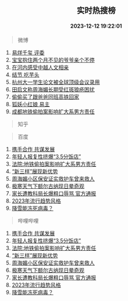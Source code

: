 <div align="center"><h2>实时热搜榜</h2><h4>2023-12-12 19:22:01</h4></div>

> 微博  

1. [易烊千玺 评委](https://s.weibo.com/weibo?q=%E6%98%93%E7%83%8A%E5%8D%83%E7%8E%BA%20%E8%AF%84%E5%A7%94&t=31&band_rank=1&Refer=top)<br />
2. [宝宝抱住两个月不见的爷爷亲个不停](https://s.weibo.com/weibo?q=%23%E5%AE%9D%E5%AE%9D%E6%8A%B1%E4%BD%8F%E4%B8%A4%E4%B8%AA%E6%9C%88%E4%B8%8D%E8%A7%81%E7%9A%84%E7%88%B7%E7%88%B7%E4%BA%B2%E4%B8%AA%E4%B8%8D%E5%81%9C%23&t=31&band_rank=2&Refer=top)<br />
3. [在河内感受中越人文相亲](https://s.weibo.com/weibo?q=%23%E5%9C%A8%E6%B2%B3%E5%86%85%E6%84%9F%E5%8F%97%E4%B8%AD%E8%B6%8A%E4%BA%BA%E6%96%87%E7%9B%B8%E4%BA%B2%23&t=31&band_rank=3&Refer=top)<br />
4. [结节 吃芋头](https://s.weibo.com/weibo?q=%E7%BB%93%E8%8A%82%20%E5%90%83%E8%8A%8B%E5%A4%B4&t=31&band_rank=4&Refer=top)<br />
5. [杭州大一学生论文被全球顶级会议录用](https://s.weibo.com/weibo?q=%23%E6%9D%AD%E5%B7%9E%E5%A4%A7%E4%B8%80%E5%AD%A6%E7%94%9F%E8%AE%BA%E6%96%87%E8%A2%AB%E5%85%A8%E7%90%83%E9%A1%B6%E7%BA%A7%E4%BC%9A%E8%AE%AE%E5%BD%95%E7%94%A8%23&t=31&band_rank=5&Refer=top)<br />
6. [田启文称周海媚长期受红斑狼疮困扰](https://s.weibo.com/weibo?q=%23%E7%94%B0%E5%90%AF%E6%96%87%E7%A7%B0%E5%91%A8%E6%B5%B7%E5%AA%9A%E9%95%BF%E6%9C%9F%E5%8F%97%E7%BA%A2%E6%96%91%E7%8B%BC%E7%96%AE%E5%9B%B0%E6%89%B0%23&t=31&band_rank=6&Refer=top)<br />
7. [偷偷买了跟爸爸同班高铁回家](https://s.weibo.com/weibo?q=%E5%81%B7%E5%81%B7%E4%B9%B0%E4%BA%86%E8%B7%9F%E7%88%B8%E7%88%B8%E5%90%8C%E7%8F%AD%E9%AB%98%E9%93%81%E5%9B%9E%E5%AE%B6&t=31&band_rank=7&Refer=top)<br />
8. [狐妖小红娘 易主](https://s.weibo.com/weibo?q=%E7%8B%90%E5%A6%96%E5%B0%8F%E7%BA%A2%E5%A8%98%20%E6%98%93%E4%B8%BB&t=31&band_rank=8&Refer=top)<br />
9. [成都地铁偷拍案影响扩大系男方责任](https://s.weibo.com/weibo?q=%23%E6%88%90%E9%83%BD%E5%9C%B0%E9%93%81%E5%81%B7%E6%8B%8D%E6%A1%88%E5%BD%B1%E5%93%8D%E6%89%A9%E5%A4%A7%E7%B3%BB%E7%94%B7%E6%96%B9%E8%B4%A3%E4%BB%BB%23&t=31&band_rank=9&Refer=top)<br />

> 知乎  


> 百度  

1. [携手合作 共谋发展](https://www.baidu.com/s?wd=%E6%90%BA%E6%89%8B%E5%90%88%E4%BD%9C+%E5%85%B1%E8%B0%8B%E5%8F%91%E5%B1%95&sa=fyb_news&rsv_dl=fyb_news)<br />
2. [年轻人报复性挤爆“3.5分饭店”](https://www.baidu.com/s?wd=%E5%B9%B4%E8%BD%BB%E4%BA%BA%E6%8A%A5%E5%A4%8D%E6%80%A7%E6%8C%A4%E7%88%86%E2%80%9C3.5%E5%88%86%E9%A5%AD%E5%BA%97%E2%80%9D&sa=fyb_news&rsv_dl=fyb_news)<br />
3. [法院:地铁偷拍案影响扩大系男方责任](https://www.baidu.com/s?wd=%E6%B3%95%E9%99%A2%3A%E5%9C%B0%E9%93%81%E5%81%B7%E6%8B%8D%E6%A1%88%E5%BD%B1%E5%93%8D%E6%89%A9%E5%A4%A7%E7%B3%BB%E7%94%B7%E6%96%B9%E8%B4%A3%E4%BB%BB&sa=fyb_news&rsv_dl=fyb_news)<br />
4. [“新三样”展现新优势](https://www.baidu.com/s?wd=%E2%80%9C%E6%96%B0%E4%B8%89%E6%A0%B7%E2%80%9D%E5%B1%95%E7%8E%B0%E6%96%B0%E4%BC%98%E5%8A%BF&sa=fyb_news&rsv_dl=fyb_news)<br />
5. [周海媚小区保安证实救护车曾来救人](https://www.baidu.com/s?wd=%E5%91%A8%E6%B5%B7%E5%AA%9A%E5%B0%8F%E5%8C%BA%E4%BF%9D%E5%AE%89%E8%AF%81%E5%AE%9E%E6%95%91%E6%8A%A4%E8%BD%A6%E6%9B%BE%E6%9D%A5%E6%95%91%E4%BA%BA&sa=fyb_news&rsv_dl=fyb_news)<br />
6. [极寒天气下额尔古纳现日晕奇观](https://www.baidu.com/s?wd=%E6%9E%81%E5%AF%92%E5%A4%A9%E6%B0%94%E4%B8%8B%E9%A2%9D%E5%B0%94%E5%8F%A4%E7%BA%B3%E7%8E%B0%E6%97%A5%E6%99%95%E5%A5%87%E8%A7%82&sa=fyb_news&rsv_dl=fyb_news)<br />
7. [家长遭教科局长爆粗口辱骂 官方通报](https://www.baidu.com/s?wd=%E5%AE%B6%E9%95%BF%E9%81%AD%E6%95%99%E7%A7%91%E5%B1%80%E9%95%BF%E7%88%86%E7%B2%97%E5%8F%A3%E8%BE%B1%E9%AA%82+%E5%AE%98%E6%96%B9%E9%80%9A%E6%8A%A5&sa=fyb_news&rsv_dl=fyb_news)<br />
8. [2023年流行趋势风格](https://www.baidu.com/s?wd=2023%E5%B9%B4%E6%B5%81%E8%A1%8C%E8%B6%8B%E5%8A%BF%E9%A3%8E%E6%A0%BC&sa=fyb_news&rsv_dl=fyb_news)<br />
9. [降雪能冻死病毒？](https://www.baidu.com/s?wd=%E9%99%8D%E9%9B%AA%E8%83%BD%E5%86%BB%E6%AD%BB%E7%97%85%E6%AF%92%EF%BC%9F&sa=fyb_news&rsv_dl=fyb_news)<br />

> 哔哩哔哩  

1. [携手合作 共谋发展](https://www.baidu.com/s?wd=%E6%90%BA%E6%89%8B%E5%90%88%E4%BD%9C+%E5%85%B1%E8%B0%8B%E5%8F%91%E5%B1%95&sa=fyb_news&rsv_dl=fyb_news)<br />
2. [年轻人报复性挤爆“3.5分饭店”](https://www.baidu.com/s?wd=%E5%B9%B4%E8%BD%BB%E4%BA%BA%E6%8A%A5%E5%A4%8D%E6%80%A7%E6%8C%A4%E7%88%86%E2%80%9C3.5%E5%88%86%E9%A5%AD%E5%BA%97%E2%80%9D&sa=fyb_news&rsv_dl=fyb_news)<br />
3. [法院:地铁偷拍案影响扩大系男方责任](https://www.baidu.com/s?wd=%E6%B3%95%E9%99%A2%3A%E5%9C%B0%E9%93%81%E5%81%B7%E6%8B%8D%E6%A1%88%E5%BD%B1%E5%93%8D%E6%89%A9%E5%A4%A7%E7%B3%BB%E7%94%B7%E6%96%B9%E8%B4%A3%E4%BB%BB&sa=fyb_news&rsv_dl=fyb_news)<br />
4. [“新三样”展现新优势](https://www.baidu.com/s?wd=%E2%80%9C%E6%96%B0%E4%B8%89%E6%A0%B7%E2%80%9D%E5%B1%95%E7%8E%B0%E6%96%B0%E4%BC%98%E5%8A%BF&sa=fyb_news&rsv_dl=fyb_news)<br />
5. [周海媚小区保安证实救护车曾来救人](https://www.baidu.com/s?wd=%E5%91%A8%E6%B5%B7%E5%AA%9A%E5%B0%8F%E5%8C%BA%E4%BF%9D%E5%AE%89%E8%AF%81%E5%AE%9E%E6%95%91%E6%8A%A4%E8%BD%A6%E6%9B%BE%E6%9D%A5%E6%95%91%E4%BA%BA&sa=fyb_news&rsv_dl=fyb_news)<br />
6. [极寒天气下额尔古纳现日晕奇观](https://www.baidu.com/s?wd=%E6%9E%81%E5%AF%92%E5%A4%A9%E6%B0%94%E4%B8%8B%E9%A2%9D%E5%B0%94%E5%8F%A4%E7%BA%B3%E7%8E%B0%E6%97%A5%E6%99%95%E5%A5%87%E8%A7%82&sa=fyb_news&rsv_dl=fyb_news)<br />
7. [家长遭教科局长爆粗口辱骂 官方通报](https://www.baidu.com/s?wd=%E5%AE%B6%E9%95%BF%E9%81%AD%E6%95%99%E7%A7%91%E5%B1%80%E9%95%BF%E7%88%86%E7%B2%97%E5%8F%A3%E8%BE%B1%E9%AA%82+%E5%AE%98%E6%96%B9%E9%80%9A%E6%8A%A5&sa=fyb_news&rsv_dl=fyb_news)<br />
8. [2023年流行趋势风格](https://www.baidu.com/s?wd=2023%E5%B9%B4%E6%B5%81%E8%A1%8C%E8%B6%8B%E5%8A%BF%E9%A3%8E%E6%A0%BC&sa=fyb_news&rsv_dl=fyb_news)<br />
9. [降雪能冻死病毒？](https://www.baidu.com/s?wd=%E9%99%8D%E9%9B%AA%E8%83%BD%E5%86%BB%E6%AD%BB%E7%97%85%E6%AF%92%EF%BC%9F&sa=fyb_news&rsv_dl=fyb_news)<br />
